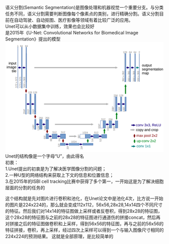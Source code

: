 语义分割(Semantic Segmentation)是图像处理和机器视觉一个重要分支。与分类任务不同，语义分割需要判断图像每个像素点的类别，进行精确分割。语义分割目前在自动驾驶、自动抠图、医疗影像等领域有着比较广泛的应用。  
Unet可以从小数据集中训练，效果也会比较好  
是2015年《U-Net: Convolutional Networks for Biomedical Image Segmentation》提出的模型  
![image](imag/unet.png?raw=true)  
Unet的结构像是一个字母“U”，由此得名  
初衷：  
1.Unet提出的初衷是为了解决医学图像分割的问题；  
2.一种U型的网络结构来获取上下文的信息和位置信息；  
3.在2015年的ISBI cell tracking比赛中获得了多个第一，一开始这是为了解决细胞层面的分割的任务的  

  这个结构就是先对图片进行卷积和池化，在Unet论文中是池化4次，比方说一开始的图片是224x224的，那么就会变成112x112，56x56,28x28,14x14四个不同尺寸的特征。然后我们对14x14的特征图做上采样或者反卷积，得到28x28的特征图，这个28x28的特征图与之前的28x28的特征图进行通道伤的拼接concat，然后再对拼接之后的特征图做卷积和上采样，得到56x56的特征图，再与之前的56x56的特征拼接，卷积，再上采样，经过四次上采样可以得到一个与输入图像尺寸相同的224x224的预测结果。
这就是全部原理，是比较简单的
